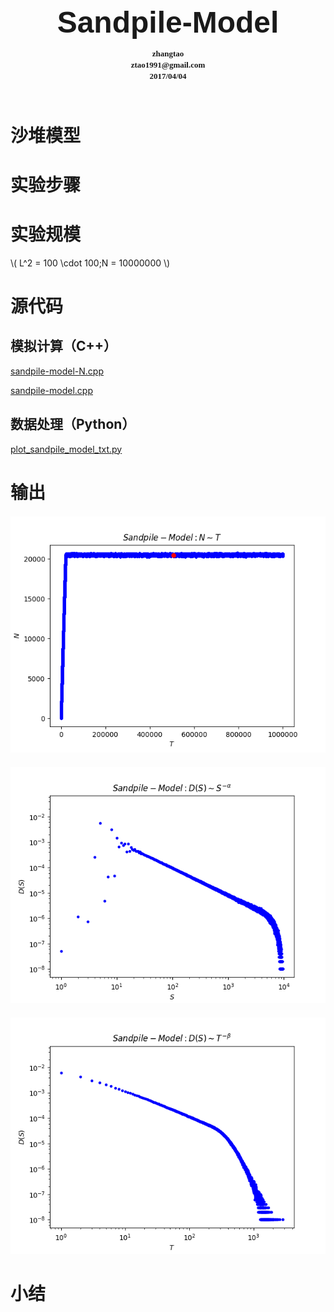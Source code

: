 <!--MathJax-->
<script type="text/javascript"
src="http://cdn.mathjax.org/mathjax/latest/MathJax.js?config=TeX-AMS-MML_HTMLorMML">
</script>

<!--Head-->
<head>
  <title></title>
</head>

<!--Title-->
<div style="text-align:center;margin-top:27px;margin-bottom:0px">
    <p>
    <font size="7" face="Helvetica">
        <b>Sandpile-Model</b>
    </font>
    </p>
</div>

<!--Version-->
<div style="text-align:center;margin-top:20px;margin-bottom:70px">
    <font size="2" face="Couriew New">
        <p style="line-height: 0.4em;">
        <b>zhangtao</b>
        </p>
        <p style="line-height: 0.4em;">
        <b>ztao1991@gmail.com</b>
        </p>
        <p style="line-height: 0.4em;">
        <b>2017/04/04</b>
        </p>
    </font>
</div>

<!--Markdown-->

# 沙堆模型
# 实验步骤
# 实验规模
\\( L^2 = 100 \cdot 100;N = 10000000 \\)

# 源代码
## 模拟计算（C++）
[sandpile-model-N.cpp](https://github.com/ztao1991/Networks/blob/master/Exercise/Net2_ex1/sandpile-model.cpp)

[sandpile-model.cpp](https://github.com/ztao1991/Networks/blob/master/Exercise/Net2_ex1/sandpile-model.cpp)

## 数据处理（Python）
[plot_sandpile_model_txt.py](https://github.com/ztao1991/Networks/blob/master/Exercise/Net2_ex1/plot_sandpile_model_txt.py)

# 输出
<!--![pic alt](figure_1-2.png "Sandpile-Model_S")-->
<div style="text-align:center;margin-top:20px">
    <img src="sandpile_model_N_1000000.png"/>
    <p>
    <font size="4" face="Helvetica">
        <b></b>
    </font>
    </p>
</div>


<div style="text-align:center;margin-top:20px">
    <img src="sandpile_model_S_10000000.png"/>
    <p>
    <font size="4" face="Helvetica">
        <b></b>
    </font>
    </p>
</div>

<div style="text-align:center;margin-top:20px">
    <img src="sandpile_model_T_10000000.png"/>
    <p>
    <font size="4" face="Helvetica">
        <b></b>
    </font>
    </p>
</div>

# 小结

<!--Markdown-->

